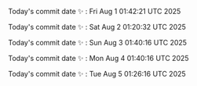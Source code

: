 Today's commit date ✨ : Fri Aug 1 01:42:21 UTC 2025 

Today's commit date ✨ : Sat Aug 2 01:20:32 UTC 2025 

Today's commit date ✨ : Sun Aug 3 01:40:16 UTC 2025 

Today's commit date ✨ : Mon Aug 4 01:40:16 UTC 2025 

Today's commit date ✨ : Tue Aug 5 01:26:16 UTC 2025 

